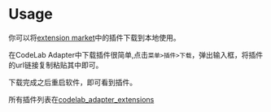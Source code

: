 # Usage
你可以将[extension market](/extension_guide/extension_market/)中的插件下载到本地使用。

在CodeLab Adapter中下载插件很简单,点击`菜单>插件>下载`，弹出输入框，将插件的url链接复制粘贴其中即可。

<!--如`extension_vector.py`插件的链接是: `https://github.com/Scratch3Lab/codelab_adapter_extensions/blob/master/extension_vector.py`-->

下载完成之后重启软件，即可看到插件。

所有插件列表在[codelab_adapter_extensions](https://github.com/Scratch3Lab/codelab_adapter_extensions/tree/master/extensions_v2)

